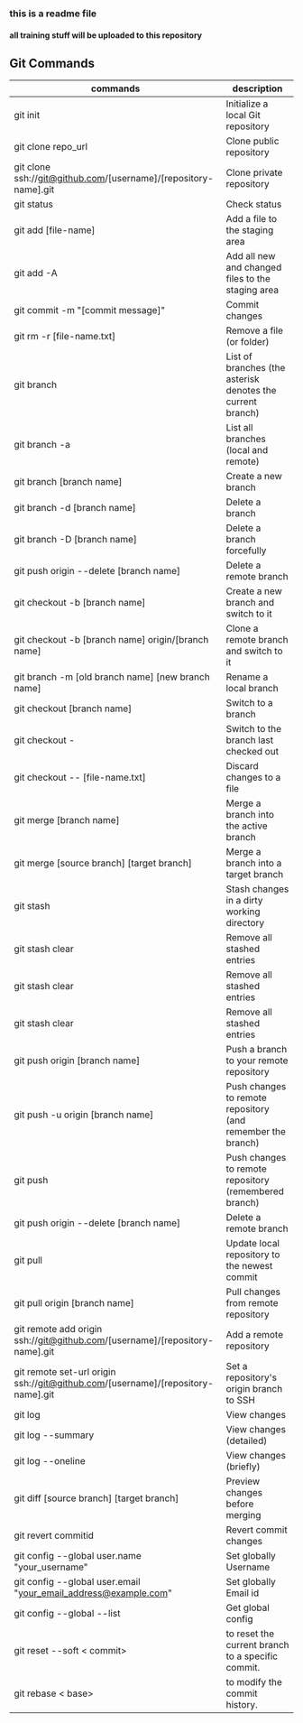 ### this is a readme file
#### all training stuff will be uploaded to this repository  

## Git Commands
|commands | description |
|---------- | ----------------|
| git init |	Initialize a local Git repository |
|git clone repo_url	|Clone public repository|
|git clone ssh://git@github.com/[username]/[repository-name].git	|Clone private repository
|git status	|Check status
|git add [file-name]	|Add a file to the staging area
|git add -A	|Add all new and changed files to the staging area
|git commit -m "[commit message]"	|Commit changes
|git rm -r [file-name.txt]	|Remove a file (or folder)
|git branch	|List of branches (the asterisk denotes the current branch)
|git branch -a	|List all branches (local and remote)
|git branch [branch name]	|Create a new branch
|git branch -d [branch name]	|Delete a branch
|git branch -D [branch name]	|Delete a branch forcefully
|git push origin --delete [branch name]	|Delete a remote branch
|git checkout -b [branch name]	|Create a new branch and switch to it
|git checkout -b [branch name] origin/[branch name]	|Clone a remote branch and switch to it
|git branch -m [old branch name] [new branch name]	|Rename a local branch
|git checkout [branch name]	|Switch to a branch
|git checkout -	|Switch to the branch last checked out
|git checkout -- [file-name.txt]|	Discard changes to a file
|git merge [branch name]	|Merge a branch into the active branch
|git merge [source branch] [target branch]|	Merge a branch into a target branch
|git stash|	Stash changes in a dirty working directory
|git stash clear|	Remove all stashed entries
|git stash clear|	Remove all stashed entries
|git stash clear|	Remove all stashed entries
|git push origin [branch name]|	Push a branch to your remote repository
|git push -u origin [branch name]|	Push changes to remote repository (and remember the branch)
|git push |	Push changes to remote repository (remembered branch)
|git push origin --delete [branch name] |	Delete a remote branch
|git pull |	Update local repository to the newest commit
|git pull origin [branch name] |	Pull changes from remote repository
|git remote add origin ssh://git@github.com/[username]/[repository-name].git	|Add a remote repository
|git remote set-url origin ssh://git@github.com/[username]/[repository-name].git|	Set a repository's origin branch to SSH
|git log |	View changes
|git log --summary|	View changes (detailed)
|git log --oneline|	View changes (briefly)
|git diff [source branch] [target branch]	|Preview changes before merging
|git revert commitid	|Revert commit changes
|git config --global user.name "your_username"|	Set globally Username|
|git config --global user.email "your_email_address@example.com"|	Set globally Email id|
|git config --global --list |	Get global config|
|git reset --soft  < commit> |  to reset the current branch to a specific commit. |
| git rebase < base> | to modify the commit history. |
